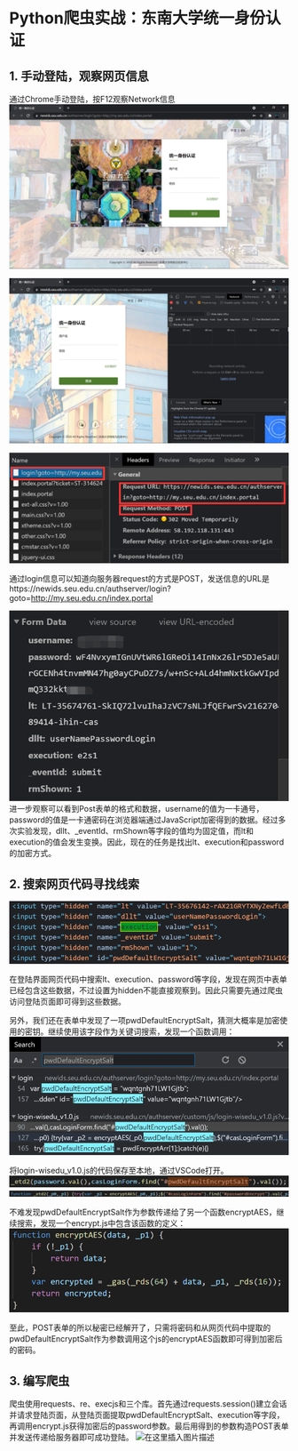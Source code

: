 # Python爬虫实战：东南大学统一身份认证

## 1. 手动登陆，观察网页信息

通过Chrome手动登陆，按F12观察Network信息
![image-20210723213938332](seu-login.assets/image-20210723213938332.png)

![image-20210723214049858](seu-login.assets/image-20210723214049858.png)

![image-20210723214147570](seu-login.assets/image-20210723214147570.png)

通过login信息可以知道向服务器request的方式是POST，发送信息的URL是https://newids.seu.edu.cn/authserver/login?goto=http://my.seu.edu.cn/index.portal

![image-20210723214430798](seu-login.assets/image-20210723214430798.png)
进一步观察可以看到Post表单的格式和数据，username的值为一卡通号，password的值是一卡通密码在浏览器端通过JavaScript加密得到的数据。经过多次实验发现，dllt、_eventId、rmShown等字段的值均为固定值，而lt和execution的值会发生变换。因此，现在的任务是找出lt、execution和password的加密方式。

## 2. 搜索网页代码寻找线索

![image-20210723214740979](seu-login.assets/image-20210723214740979.png)

在登陆界面网页代码中搜索lt、execution、password等字段，发现在网页中表单已经包含这些数据，不过设置为hidden不能直接观察到。因此只需要先通过爬虫访问登陆页面即可得到这些数据。

另外，我们还在表单中发现了一项pwdDefaultEncryptSalt，猜测大概率是加密使用的密钥。继续使用该字段作为关键词搜索，发现一个函数调用：
![image-20210723215308842](seu-login.assets/image-20210723215308842.png)

将login-wisedu_v1.0.js的代码保存至本地，通过VSCode打开。
![image-20210723220052025](seu-login.assets/image-20210723220052025.png)
![image-20210723220250030](seu-login.assets/image-20210723220250030.png)

不难发现pwdDefaultEncryptSalt作为参数传递给了另一个函数encryptAES，继续搜索，发现一个encrypt.js中包含该函数的定义：
![image-20210723215738560](seu-login.assets/image-20210723215738560.png)


至此，POST表单的所以秘密已经解开了，只需将密码和从网页代码中提取的pwdDefaultEncryptSalt作为参数调用这个js的encryptAES函数即可得到加密后的密码。

## 3. 编写爬虫

爬虫使用requests、re、execjs和三个库。首先通过requests.session()建立会话并请求登陆页面，从登陆页面提取pwdDefaultEncryptSalt、execution等字段，再调用encrypt.js获得加密后的password参数。最后用得到的参数构造POST表单并发送传递给服务器即可成功登陆。
![在这里插入图片描述](https://img-blog.csdnimg.cn/20201024133648613.png#pic_center)
